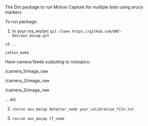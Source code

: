 The Dnt package to run Motion Capture for multiple bots using aruco markers  

To run package:  

1) In your ros_ws/src
```git clone https://github.com/DNT-Dev/auv_mocap.git ```

```cd ..```  

```catkin_make ```  


Have camera feeds outputing to rostopics:  

/camera_1/image_raw  

/camera_2/image_raw  

/camera_3/image_raw  

... etc  


2) ```rosrun auv_mocap detector_node your_calibration_file.txt```

4) ```rosrun auv_mocap tf_node```
